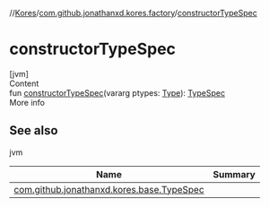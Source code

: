 //[Kores](../index.md)/[com.github.jonathanxd.kores.factory](index.md)/[constructorTypeSpec](constructor-type-spec.md)



# constructorTypeSpec  
[jvm]  
Content  
fun [constructorTypeSpec](constructor-type-spec.md)(vararg ptypes: [Type](https://docs.oracle.com/javase/8/docs/api/java/lang/reflect/Type.html)): [TypeSpec](../com.github.jonathanxd.kores.base/-type-spec/index.md)  
More info  


## See also  
  
jvm  
  
|  Name|  Summary| 
|---|---|
| <a name="com.github.jonathanxd.kores.factory//constructorTypeSpec/#kotlin.Array[java.lang.reflect.Type]/PointingToDeclaration/"></a>[com.github.jonathanxd.kores.base.TypeSpec](../com.github.jonathanxd.kores.base/-type-spec/index.md)| <a name="com.github.jonathanxd.kores.factory//constructorTypeSpec/#kotlin.Array[java.lang.reflect.Type]/PointingToDeclaration/"></a>
  
  



